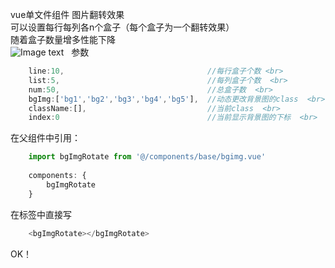 vue单文件组件 图片翻转效果  
可以设置每行每列各n个盒子（每个盒子为一个翻转效果）  
随着盒子数量增多性能下降  
![Image text](https://github.com/pusongwei/vue-rotate/blob/master/img/1.gif)  
参数  
```javascript
    line:10,                                //每行盒子个数 <br> 
    list:5,                                 //每列盒子个数  <br> 
    num:50,                                 //总盒子数  <br> 
    bgImg:['bg1','bg2','bg3','bg4','bg5'],  //动态更改背景图的class  <br> 
    className:[],                           //当前class  <br> 
    index:0                                 //当前显示背景图的下标  <br> 
```
在父组件中引用：  
```javascript
    import bgImgRotate from '@/components/base/bgimg.vue'  
    
    components: {  
        bgImgRotate  
    }  
```
在标签中直接写
```javascript
    <bgImgRotate></bgImgRotate>  
```
OK！
